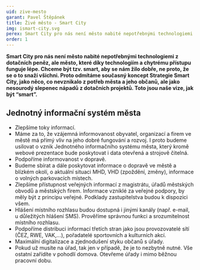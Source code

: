 ```yaml
---
uid: zive-mesto
garant: Pavel Štěpánek
title: Živé město - Smart City
img: ismart-city.svg
perex: Smart City pro nás není město nabité nepotřebnými technologiemi z dotačních peněz, ale město, které díky technologiím a chytrému přístupu funguje lépe.
order: 1
---
```


**Smart City pro nás není město nabité nepotřebnými technologiemi z dotačních
peněz, ale město, které díky technologiím a chytrému přístupu funguje lépe.
Chceme být tzv. smart, aby se nám žilo dobře, ne proto, že se o to snaží
všichni. Proto odmítáme současný koncept Strategie Smart City, jako něco, co
nevznikalo z potřeb města a jeho občanů, ale jako nesourodý slepenec nápadů z
dotačních projektů. Toto jsou naše vize, jak být “smart”.**

## Jednotný informační systém města

- Zlepšíme toky informací.
- Máme za to, že vzájemná informovanost obyvatel, organizací a firem ve městě má přímý vliv na jeho dobré fungování a rozvoj. I proto budeme usilovat o vznik Jednotného informačního systému města, který kromě webové prezentace bude poskytovat i data otevřená a strojově čitelná.
- Podpoříme informovanost v dopravě.
- Budeme sbírat a dále poskytovat informace o dopravě ve městě a blízkém okolí, o aktuální situaci MHD, VHD (zpoždění, změny), informace o volných parkovacích místech.
- Zlepšíme přístupnost veřejných informací
z magistrátu, úřadů městských obvodů a městských firem. Informace vzniklé za veřejné podpory, by měly být z principu veřejné. Podklady zastupitelstva budou k dispozici všem.
- Hlášení místního rozhlasu budou dostupná i jinými kanály
(např. e-mail, u důležitých hlášení SMS). Prověříme správnou funkci a srozumitelnost místního rozhlasu.
- Podpoříme distribuci informací třetích stran
jako jsou provozovatelé sítí (ČEZ, RWE, VAK,...), pořadatelé sportovních a kulturních akcí.
- Maximální digitalizace a zjednodušení styku občanů s úřady.
- Pokud už musíte na úřad, tak jen v případě, že je to nezbytně nutné. Vše ostatní zařídíte v pohodlí domova. Otevřeme úřady i mimo běžnou pracovní dobu.



